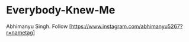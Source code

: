 # Everybody-Knew-Me
Abhimanyu Singh.
Follow 
 [https://www.instagram.com/abhimanyu5267?r=nametag]
 
 
